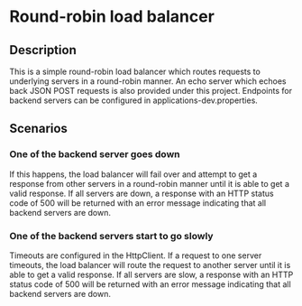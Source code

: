 # Round-robin load balancer

## Description

This is a simple round-robin load balancer which routes
requests to underlying servers in a round-robin manner.
An echo server which echoes back JSON POST requests is
also provided under this project. Endpoints for backend
servers can be configured in applications-dev.properties.

## Scenarios

### One of the backend server goes down

If this happens, the load balancer will fail over and
attempt to get a response from other servers in a round-robin
manner until it is able to get a valid response.
If all servers are down, a response with an HTTP status code
of 500 will be returned with an error message indicating that
all backend servers are down.

### One of the backend servers start to go slowly

Timeouts are configured in the HttpClient. If a request to one
server timeouts, the load balancer will route the request to another
server until it is able to get a valid response. If all servers are slow,
a response with an HTTP status code of 500 will be returned with an error
message indicating that all backend servers are down.
